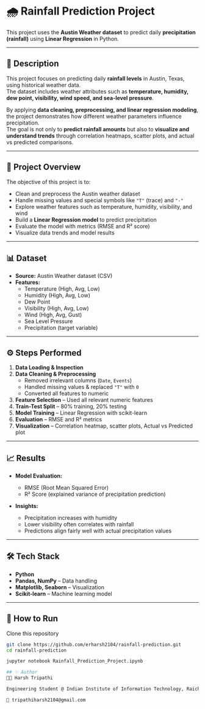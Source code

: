 # 🌧️ Rainfall Prediction Project

This project uses the **Austin Weather dataset** to predict daily **precipitation (rainfall)** using **Linear Regression** in Python.  

---

## 📖 Description
This project focuses on predicting daily **rainfall levels** in Austin, Texas, using historical weather data.  
The dataset includes weather attributes such as **temperature, humidity, dew point, visibility, wind speed, and sea-level pressure**.  

By applying **data cleaning, preprocessing, and linear regression modeling**, the project demonstrates how different weather parameters influence precipitation.  
The goal is not only to **predict rainfall amounts** but also to **visualize and understand trends** through correlation heatmaps, scatter plots, and actual vs predicted comparisons.  

---

## 📌 Project Overview
The objective of this project is to:
- Clean and preprocess the Austin weather dataset  
- Handle missing values and special symbols like `"T"` (trace) and `"-"`  
- Explore weather features such as temperature, humidity, visibility, and wind  
- Build a **Linear Regression model** to predict precipitation  
- Evaluate the model with metrics (RMSE and R² score)  
- Visualize data trends and model results  

---

## 📊 Dataset
- **Source:** Austin Weather dataset (CSV)  
- **Features:**  
  - Temperature (High, Avg, Low)  
  - Humidity (High, Avg, Low)  
  - Dew Point  
  - Visibility (High, Avg, Low)  
  - Wind (High, Avg, Gust)  
  - Sea Level Pressure  
  - Precipitation (target variable)  

---

## ⚙️ Steps Performed
1. **Data Loading & Inspection**  
2. **Data Cleaning & Preprocessing**  
   - Removed irrelevant columns (`Date`, `Events`)  
   - Handled missing values & replaced `"T"` with `0`  
   - Converted all features to numeric  
3. **Feature Selection** – Used all relevant numeric features  
4. **Train-Test Split** – 80% training, 20% testing  
5. **Model Training** – Linear Regression with scikit-learn  
6. **Evaluation** – RMSE and R² metrics  
7. **Visualization** – Correlation heatmap, scatter plots, Actual vs Predicted plot  

---

## 📈 Results
- **Model Evaluation:**  
  - RMSE (Root Mean Squared Error)  
  - R² Score (explained variance of precipitation prediction)  

- **Insights:**  
  - Precipitation increases with humidity  
  - Lower visibility often correlates with rainfall  
  - Predictions align fairly well with actual precipitation values  

---

## 🛠️ Tech Stack
- **Python**  
- **Pandas, NumPy** – Data handling  
- **Matplotlib, Seaborn** – Visualization  
- **Scikit-learn** – Machine learning model  

---

## 🚀 How to Run
 Clone this repository  
   ```bash
   git clone https://github.com/erharsh2104/rainfall-prediction.git
   cd rainfall-prediction

jupyter notebook Rainfall_Prediction_Project.ipynb

## ✨ Author
👨‍💻 Harsh Tripathi

  Engineering Student @ Indian Institute of Information Technology, Raichur, Karnataka

📧 tripathiharsh2104@gmail.com

